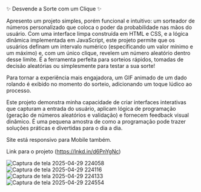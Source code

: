 ✨ Desvende a Sorte com um Clique ✨

Apresento um projeto simples, porém funcional e intuitivo: um sorteador de números personalizado que coloca o poder da probabilidade nas mãos do usuário.
Com uma interface limpa construída em HTML e CSS, e a lógica dinâmica implementada em JavaScript, este projeto permite que os usuários definam um intervalo numérico (especificando um valor mínimo e um máximo) e, com um único clique, revelem um número aleatório dentro desse limite. É a ferramenta perfeita para sorteios rápidos, tomadas de decisão aleatórias ou simplesmente para testar a sua sorte!

Para tornar a experiência mais engajadora, um GIF animado de um dado rolando é exibido no momento do sorteio, adicionando um toque lúdico ao processo.

Este projeto demonstra minha capacidade de criar interfaces interativas que capturam a entrada do usuário, aplicam lógica de programação (geração de números aleatórios e validação) e fornecem feedback visual dinâmico. É uma pequena amostra de como a programação pode trazer soluções práticas e divertidas para o dia a dia.

Site está responsivo para Mobile também.

Link para o projeto (https://lnkd.in/d6PnYgNc)

![Captura de tela 2025-04-29 224058](https://github.com/user-attachments/assets/a5f3df23-a1b4-4970-94fc-c5be1010e8fd)
![Captura de tela 2025-04-29 224116](https://github.com/user-attachments/assets/e4f3e188-958d-45b3-bf6a-712b2b6f5870)
![Captura de tela 2025-04-29 224133](https://github.com/user-attachments/assets/105cf3b8-1d52-4a5f-973a-6588640cec8e)
![Captura de tela 2025-04-29 224554](https://github.com/user-attachments/assets/8b6c8b12-2dd3-4585-972b-0bb5f521819c)
